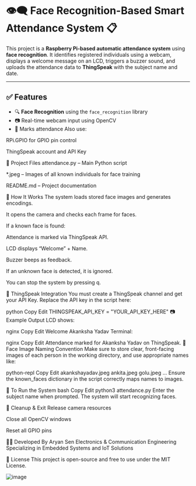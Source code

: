 # 👁️‍🗨️ Face Recognition-Based Smart Attendance System 📋

This project is a **Raspberry Pi-based automatic attendance system** using **face recognition**. It identifies registered individuals using a webcam, displays a welcome message on an LCD, triggers a buzzer sound, and uploads the attendance data to **ThingSpeak** with the subject name and date.

---

## ✅ Features

- 🔍 **Face Recognition** using the `face_recognition` library
- 📷 Real-time webcam input using OpenCV
- 🧠 Marks attendance
Also use:

RPi.GPIO for GPIO pin control

ThingSpeak account and API Key

📁 Project Files
attendance.py – Main Python script

*.jpeg – Images of all known individuals for face training

README.md – Project documentation

📝 How It Works
The system loads stored face images and generates encodings.

It opens the camera and checks each frame for faces.

If a known face is found:

Attendance is marked via ThingSpeak API.

LCD displays “Welcome” + Name.

Buzzer beeps as feedback.

If an unknown face is detected, it is ignored.

You can stop the system by pressing q.

📡 ThingSpeak Integration
You must create a ThingSpeak channel and get your API Key. Replace the API key in the script here:

python
Copy
Edit
THINGSPEAK_API_KEY = "YOUR_API_KEY_HERE"
📷 Example Output
LCD shows:

nginx
Copy
Edit
Welcome
Akanksha Yadav
Terminal:

nginx
Copy
Edit
Attendance marked for Akanksha Yadav on ThingSpeak.
🔐 Face Image Naming Convention
Make sure to store clear, front-facing images of each person in the working directory, and use appropriate names like:

python-repl
Copy
Edit
akankshayadav.jpeg
ankita.jpeg
golu.jpeg
...
Ensure the known_faces dictionary in the script correctly maps names to images.

📌 To Run the System
bash
Copy
Edit
python3 attendance.py
Enter the subject name when prompted. The system will start recognizing faces.

🧹 Cleanup & Exit
Release camera resources

Close all OpenCV windows

Reset all GPIO pins

🙋‍♂️ Developed By
Aryan Sen
Electronics & Communication Engineering
Specializing in Embedded Systems and IoT Solutions

📝 License
This project is open-source and free to use under the MIT License.

![image](https://github.com/user-attachments/assets/40d9368f-5729-409c-8bcf-7ceb61929ea7)

